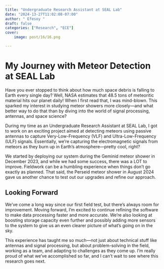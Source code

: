 ```yaml
---
title: "Undergraduate Research Assistant at SEAL Lab"
date: "2024-13-27T11:02:08-07:00"
author: " Efesoy "
draft: false
categories: ["Research", "ECE"]
cover:
    image: post/16/16.png

---
```

# My Journey with Meteor Detection at SEAL Lab
Have you ever stopped to think about how much space debris is falling to Earth every single day? Well, NASA estimates that 48.5 tons of meteoritic material hits our planet daily! When I first read that, I was mind-blown. This sparked my interest in studying meteor showers more closely—and what better way to do that than by diving into the world of signal processing, antennas, and space science?

During my time as an Undergraduate Research Assistant at SEAL Lab, I got to work on an exciting project aimed at detecting meteors using passive antennas to capture Very-Low-Frequency (VLF) and Ultra-Low-Frequency (ULF) signals. Essentially, we’re capturing the electromagnetic signals from meteors as they burn up in Earth’s atmosphere—pretty cool, right?

We started by deploying our system during the Geminid meteor shower in December 2023, and while we had some success, there was a LOT to improve. Fieldwork can be a humbling experience when things don’t go exactly as planned. That said, the Perseid meteor shower in August 2024 gave us another chance to test out our upgrades and refine our approach.

## Looking Forward
We’ve come a long way since our first field test, but there’s always room for improvement. Moving forward, I’m excited to continue refining the software to make data processing faster and more accurate. We’re also looking at boosting storage capacity even further and possibly adding more sensors to the system to give us an even clearer picture of what’s going on in the sky.

This experience has taught me so much—not just about technical stuff like antennas and signal processing, but about problem-solving in the field, working as a team, and adapting to challenges as they come up. I’m really proud of what we’ve accomplished so far, and I can’t wait to see where this research goes next.

